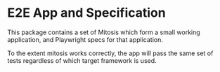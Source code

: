 # E2E App and Specification

This package contains a set of Mitosis which form a small working application,
and Playwright specs for that application.

To the extent mitosis works correctly, the app will pass the same set of tests
regardless of which target framework is used.
